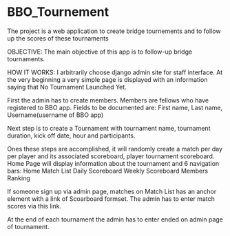 # BBO_Tournement
The project is a web application to create bridge tournements and to follow up the scores of these tournaments 


OBJECTIVE:
The main objective of this app is to follow-up bridge tournaments.

HOW IT WORKS:
I arbitrarily choose django admin site for staff interface.
At the very beginning a very simple page is displayed with an information saying that No Tournament Launched Yet.

First the admin has to create members. Members are fellows who have registered to BBO app. Fields to be documented
are: First name, Last name, Username(username of BBO app)

Next step is to create a Tournament with tournament name, tournament duration, kick off date, hour and participants.

Ones these steps are accomplished, it will randomly create a match per day per player and its associated scoreboard,
player tournament scoreboard. Home Page will display information about the tournament and 6 navigation bars:
    Home
    Match List
    Daily Scoreboard
    Weekly Scoreboard
    Members
    Ranking

If someone sign up via admin page, matches on Match List has an anchor element with a link of Scoarboard formset.
The admin has to enter match scores via this link.

At the end of each tournament the admin has to enter ended on admin page of tournament.
